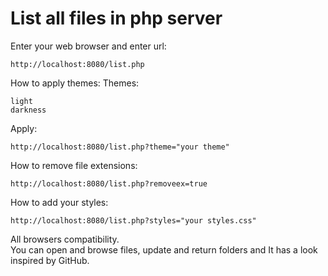 # List all files in php server

Enter your web browser and enter url:

    http://localhost:8080/list.php

How to apply themes:
  Themes:

    light
    darkness

  Apply:

    http://localhost:8080/list.php?theme="your theme"

How to remove file extensions:

    http://localhost:8080/list.php?removeex=true

How to add your styles:

    http://localhost:8080/list.php?styles="your styles.css"

All browsers compatibility.  
You can open and browse files, update and return folders and
It has a look inspired by GitHub.
